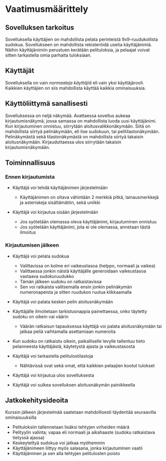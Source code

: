 # Vaatimusmäärittely

## Sovelluksen tarkoitus

Sovelluksella käyttäjien on mahdollista pelata perinteistä 9x9-ruudukollista sudokua. Sovellukseen on mahdollista rekisteröidä useita käyttäjänimiä. Näihin käyttäjänimiin perustuen kerätään pelituloksia, ja pelaajat voivat sitten tarkastella omia parhaita tuloksiaan.

## Käyttäjät

Sovelluksella on vain _normaaleja käyttäjiä_ eli vain yksi käyttäjärooli. Kaikkien käyttäjien on siis mahdollista käyttää kaikkia ominaisuuksia.

## Käyttöliittymä sanallisesti

Sovelluksessa on neljä näkymää. Avattaessa sovellus aukeaa kirjautumisnäkymä, jossa samassa on mahdollista luoda uusi käyttäjänimi. Kun kirjautuminen onnistuu, siirrytään aloitusvalikkonäkymään.
Siitä on mahdollista siirtyä pelinäkymään, eli itse sudokuun, tai pelitilastonäkymään. Pelinäkymästä sekä tilastonäkymästä on mahdollista siirtyä takaisin aloitusnäkymään. Kirjauduttaessa ulos siirrytään takaisin kirjautumisnäkymään.

## Toiminnallisuus

### Ennen kirjautumista

- Käyttäjä voi tehdä käyttäjänimen järjestelmään
  - Käyttäjänimen on oltava vähintään 2 merkkiä pitkä, lainausmerkkejä ja asteriskeja sisältämätön, sekä uniikki

- Käyttäjä voi kirjautua sisään järjestelmään
  - Jos syötetään olemassa oleva käyttäjänimi, kirjautuminen onnistuu
  - Jos syötetään käyttäjänimi, jota ei ole olemassa, annetaan tästä ilmoitus

### Kirjautumisen jälkeen

- Käyttäjä voi pelata sudokua
  - Valittavissa on kolme eri vaikeustasoa (helppo, normaali ja vaikea)
  - Valittaessa jonkin näistä käyttäjälle generoidaan vaikeustasoa vastaava sudokuruudukko
  - Tämän jälkeen sudoku on ratkaistavissa
  - Sen voi ratkaista valitsemalla ensin jonkin pelinäkymän numeronapeista ja sitten ruudukon ruutua klikkaamalla

- Käyttäjä voi palata kesken pelin aloitusnäkymään

- Käyttäjälle ilmoitetaan tarkistusnappia painettaessa, onko täytetty sudoku on oikein vai väärin
  - Väärän ratkaisun tapauksessa käyttäjä voi palata aloitusnäkymään tai jatkaa peliä vaihtamalla asettamiaan numeroita

- Kun sudoku on ratkaistu oikein, paikalliselle levylle tallentuu tieto pelanneesta käyttäjästä, käytetystä ajasta ja vaikeustasosta

- Käyttäjä voi tarkastella pelitulostilastoja
  - Nähtävissä ovat sekä omat, että kaikkien pelaajien kootut tulokset

- Käyttäjä voi kirjautua ulos sovelluksesta

- Käyttäjä voi sulkea sovelluksen aloitusnäkymän painikkeella

## Jatkokehitysideoita

Kurssin jälkeen järjestelmää saatetaan mahdollisesti täydentää seuraavilla ominaisuuksilla

- Pelituloksiin tallennetaan lisäksi tehtyjen virheiden määrä
- Pelityylin valinta; vapaa eli normaali ja aikahaaste (sudoku ratkaistava tietyssä ajassa)
- Keskeytettyä sudokua voi jatkaa myöhemmin
- Käyttäjänimeen liittyy myös salasana, jonka kirjautuminen vaatii
- Käyttäjänimen ja sen alla tehtyjen pelitulosten poisto
